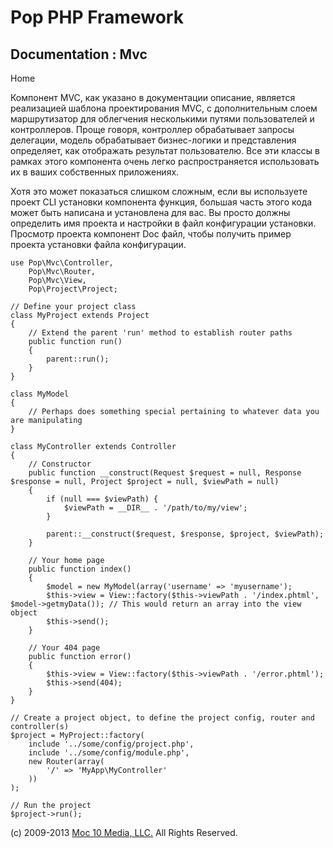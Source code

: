 Pop PHP Framework
=================

Documentation : Mvc
-------------------

Home

Компонент MVC, как указано в документации описание, является реализацией
шаблона проектирования MVC, с дополнительным слоем маршрутизатор для
облегчения несколькими путями пользователей и контроллеров. Проще
говоря, контроллер обрабатывает запросы делегации, модель обрабатывает
бизнес-логики и представления определяет, как отображать результат
пользователю. Все эти классы в рамках этого компонента очень легко
распространяется использовать их в ваших собственных приложениях.

Хотя это может показаться слишком сложным, если вы используете проект
CLI установки компонента функция, большая часть этого кода может быть
написана и установлена ​​для вас. Вы просто должны определить имя
проекта и настройки в файл конфигурации установки. Просмотр проекта
компонент Doc файл, чтобы получить пример проекта установки файла
конфигурации.

    use Pop\Mvc\Controller,
        Pop\Mvc\Router,
        Pop\Mvc\View,
        Pop\Project\Project;

    // Define your project class
    class MyProject extends Project
    {
        // Extend the parent 'run' method to establish router paths
        public function run()
        {
            parent::run();
        }
    }

    class MyModel
    {
        // Perhaps does something special pertaining to whatever data you are manipulating
    }

    class MyController extends Controller
    {
        // Constructor
        public function __construct(Request $request = null, Response $response = null, Project $project = null, $viewPath = null)
        {
            if (null === $viewPath) {
                $viewPath = __DIR__ . '/path/to/my/view';
            }

            parent::__construct($request, $response, $project, $viewPath);
        }

        // Your home page
        public function index()
        {
            $model = new MyModel(array('username' => 'myusername');
            $this->view = View::factory($this->viewPath . '/index.phtml', $model->getmyData()); // This would return an array into the view object
            $this->send();
        }

        // Your 404 page
        public function error()
        {
            $this->view = View::factory($this->viewPath . '/error.phtml');
            $this->send(404);
        }
    }

    // Create a project object, to define the project config, router and controller(s)
    $project = MyProject::factory(
        include '../some/config/project.php',
        include '../some/config/module.php',
        new Router(array(
            '/' => 'MyApp\MyController'
        ))
    );

    // Run the project
    $project->run();

\(c) 2009-2013 [Moc 10 Media, LLC.](http://www.moc10media.com) All
Rights Reserved.
